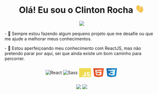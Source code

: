 <h1 align="center"> Olá! Eu sou o Clinton Rocha <img src="https://raw.githubusercontent.com/ABSphreak/ABSphreak/master/gifs/Hi.gif" width="30"> </h1> 
<div align="center">
  <a href="https://www.linkedin.com/in/clintonrocha/" target="_blank">
  <img src="https://img.shields.io/badge/LinkedIn-0077B5?style=for-the-badge&logo=linkedin&logoColor=white" target="_blank">
  </a>
</div>
<div>
  <p>
    - 🔭 Sempre estou fazendo algum pequeno projeto que me desafie ou que me ajude a melhorar meus conhecimentos.
  </p>
  <p>
    - 🌱 Estou aperfeiçoando meu conhecimento com ReactJS, mas não pretendo parar por aqui, sei que ainda existe um bom caminho para percorrer. 
  </p>
</div>

###
<div align="center">
  <img align="center" alt="React" title="React" height="30" width="40" src="https://cdn.jsdelivr.net/gh/devicons/devicon/icons/react/react-original-wordmark.svg"/>
  <img align="center" alt="Sass" title="Sass" height="30" width="40" src="https://cdn.jsdelivr.net/gh/devicons/devicon/icons/sass/sass-original.svg" />
  <img align="center" alt="JavaScript" title="JavaScript" height="30" width="40" src="https://raw.githubusercontent.com/devicons/devicon/master/icons/javascript/javascript-plain.svg">   
  <img align="center" alt="HTML" title="HTML 5" height="30" width="40" src="https://raw.githubusercontent.com/devicons/devicon/master/icons/html5/html5-original.svg">
  <img align="center" alt="CSS" title="CSS 3" height="30" width="40" src="https://raw.githubusercontent.com/devicons/devicon/master/icons/css3/css3-original.svg">
            
</div>

###
<div align="center">
<img height="180em" src="https://github-readme-stats.vercel.app/api?username=clintonrocha98&show_icons=true&theme=chartreuse-dark&include_all_commits=true">
<img height="150em" src="https://github-readme-stats.vercel.app/api/top-langs/?username=clintonrocha98&layout=compact&langs_count=7&theme=chartreuse-dark">
</div>
